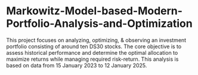 # Markowitz-Model-based-Modern-Portfolio-Analysis-and-Optimization
This project focuses on analyzing, optimizing, &amp; observing an investment portfolio consisting of around ten DS30 stocks. The core objective is to assess historical performance and determine the optimal allocation to maximize returns while managing required risk-return. This analysis is based on data from 15 January 2023 to 12 January 2025.
